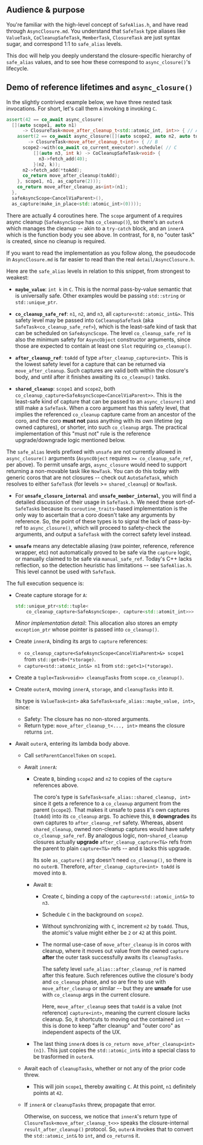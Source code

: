 ## Audience & purpose

You're familiar with the high-level concept of `SafeAlias.h`, and have read
through `AsyncClosure.md`. You understand that `SafeTask` type aliases like
`ValueTask`, `CoCleanupSafeTask`, `MemberTask`, `ClosureTask` are just syntax
sugar, and correspond 1:1 to `safe_alias` levels.

This doc will help you deeply understand the closure-specific hierarchy of
`safe_alias` values, and to see how these correspond to `async_closure()`'s
lifecycle.

## Demo of reference lifetimes and `async_closure()`

In the slightly contrived example below, we have three nested task invocations.
For short, let's call them `A` invoking `B` invoking `C`.

```cpp
assert(42 == co_await async_closure(
  [](auto scope1, auto n1)
      -> ClosureTask<move_after_cleanup_t<std::atomic_int, int>> { // A
    assert(2 == co_await async_closure([](auto scope2, auto n2, auto toAdd)
        -> ClosureTask<move_after_cleanup_t<int>> { // B
      scope2->with(co_await co_current_executor).schedule( // C
          [](auto n3, int k) -> CoCleanupSafeTask<void> {
            n3->fetch_add(40);
          }(n2, k));
      n2->fetch_add(*toAdd);
      co_return move_after_cleanup(toAdd);
    }, scope1, n1, as_capture(2)));
    co_return move_after_cleanup_as<int>(n1);
  },
  safeAsyncScope<CancelViaParent>(),
  as_capture(make_in_place<std::atomic_int>(0))));
```

There are actually 4 coroutines here. The `scope` argument of `A` requires async
cleanup (`SafeAsyncScope` has `co_cleanup()`), so there's an `outerA` which
manages the cleanup -- akin to a `try-catch` block, and an `innerA` which is the
function body you see above. In contrast, for `B`, no "outer task" is created,
since no cleanup is required.

If you want to read the implementation as you follow along, the pseudocode in
`AsyncClosure.md` is far easier to read than the real `detail/AsyncClosure.h`.

Here are the `safe_alias` levels in relation to this snippet, from strongest to weakest:

  - **`maybe_value`**: `int k` in `C`. This is the normal pass-by-value
    semantic that is universally safe. Other examples would be passing
    `std::string` or `std::unique_ptr`.

  - **`co_cleanup_safe_ref`**: `n1`, `n2`, and `n3`, all
    `capture<std::atomic_int&>`. This safety level may be passed into
    `CoCleanupSafeTask` (aka `SafeTask<co_cleanup_safe_ref>`), which is the
    least-safe kind of task that can be scheduled on `SafeAsyncScope`. The level
    `co_cleanup_safe_ref` is also the minimum safety for `AsyncObject`
    constructor arguments, since those are expected to contain at least one
    `Slot` requiring `co_cleanup()`.

  - **`after_cleanup_ref`**: `toAdd` of type `after_cleanup_capture<int>`.
    This is the lowest safety level for a capture that can be returned via
    `move_after_cleanup`. Such captures are valid both within the closure's
    body, and until after it finishes awaiting its `co_cleanup()` tasks.

  - **`shared_cleanup`**: `scope1` and `scope2`, both
    `co_cleanup_capture<SafeAsyncScope<CancelViaParent>>`. This is the
    least-safe kind of capture that can be passed to an `async_closure()` and
    still make a `SafeTask`. When a coro argument has this safety level, that
    implies the referenced `co_cleanup` capture came from an ancestor of the
    coro, and the coro **must not** pass anything with its own lifetime (eg
    owned captures), or shorter, into such `co_cleanup` args. The practical
    implementation of this "must not" rule is the reference upgrade/downgrade
    logic mentioned below.

The `safe_alias` levels prefixed with `unsafe` are not currently allowed in
`async_closure()` arguments (`AsyncObject` requires `>= co_cleanup_safe_ref`,
per above). To permit unsafe args, `async_closure` would need to support
returning a non-movable task like `NowTask`. You can do this today with generic
coros that are not closures -- check out `AutoSafeTask`, which resolves to
either `SafeTask` (for levels >= `shared_cleanup`) or `NowTask`.

  - For **`unsafe_closure_internal`** and **`unsafe_member_internal`**, you will find a
    detailed discussion of their usage in `SafeTask.h`. We need these
    sort-of-`SafeTask`s because its `coroutine_traits`-based implementation is
    the only way to ascertain that a coro doesn't take any arguments by
    reference. So, the point of these types is to signal the lack of pass-by-ref
    to `async_closure()`, which will proceed to safety-check the arguments, and
    output a `SafeTask` with the correct safety level instead.

  - **`unsafe`** means any detectable aliasing (raw pointer, reference, reference
    wrapper, etc) not automatically proved to be safe via the `capture` logic, or
    manually claimed to be safe via `manual_safe_ref`. Today's C++ lacks
    reflection, so the detection heuristic has limitations -- see `SafeAlias.h`.
    This level cannot be used with `SafeTask`.

The full execution sequence is:
  - Create capture storage for `A`:
    ```cpp
    std::unique_ptr<std::tuple<
        co_cleanup_capture<SafeAsyncScope>, capture<std::atomit_int>>> storage;
    ```
    *Minor implementation detail*: This allocation also stores an empty
    `exception_ptr` whose pointer is passed into `co_cleanup()`.
  - Create `innerA`, binding its args to `capture` references:
      * `co_cleanup_capture<SafeAsyncScope<CancelViaParent>&> scope1` from
        `std::get<0>(*storage)`.
      * `capture<std::atomic_int&> n1` from `std::get<1>(*storage)`.
  - Create a `tuple<Task<void>> cleanupTasks` from `scope.co_cleanup()`.
  - Create `outerA`, moving `innerA`, `storage`, and `cleanupTasks` into it.

    Its type is `ValueTask<int>` aka `SafeTask<safe_alias::maybe_value, int>`, since:
      * Safety: The closure has no non-stored arguments.
      * Return type: `move_after_cleanup_t<..., int>` means the closure returns `int`.
  - Await `outerA`, entering its lambda body above.
      - Call `setParentCancelToken` on `scope1`.
      - Await `innerA`:
        - Create `B`, binding `scope2` and `n2` to copies of the `capture`
          references above.

          The coro's type is `SafeTask<safe_alias::shared_cleanup, int>` since
          it gets a reference to a `co_cleanup` argument from the parent
          (`scope2`). That makes it unsafe to pass `B`'s own captures (`toAdd`)
          into its `co_cleanup` args. To achieve this, `B` **downgrades** its
          own captures to `after_cleanup_ref` safety. Whereas, absent
          `shared_cleanup`, owned non-cleanup captures would have safety
          `co_cleanup_safe_ref`. By analogous logic, non-`shared_cleanup`
          closures actually **upgrade** `after_cleanup_capture<T&>` refs from
          the parent to plain `capture<T&>` refs -- and `B` lacks this upgrade.

          Its sole `as_capture()` arg doesn't need `co_cleanup()`, so there
          is no `outerB`.  Therefore, `after_cleanup_capture<int> toAdd` is
          moved into `B`.
        - Await `B`:
            - Create `C`, binding a copy of the `capture<std::atomic_int&>` to `n3`.
            - Schedule `C` in the background on `scope2`.
            - Without synchronizing with `C`, increment `n2` by `toAdd`. Thus,
              the atomic's value might either be `2` or `42` at this point.
            - The normal use-case of `move_after_cleanup` is in coros with
              cleanup, where it moves out value from the owned `capture`
              **after** the outer task successfully awaits its `cleanupTasks`.

              The safety level `safe_alias::after_cleanup_ref` is named after
              this feature. Such references outlive the closure's body and
              `co_cleanup` phase, and so are fine to use with
              `move_after_cleanup` or similar -- but they are **unsafe** for use
              with `co_cleanup` args in the current closure.

              Here, `move_after_cleanup` sees that `toAdd` is a value (not
              reference) `capture<int>`, meaning the current closure lacks
              cleanup.  So, it shortcuts to moving out the contained `int`
              -- this is done to keep "after cleanup" and "outer coro" as
              independent aspects of the UX.
        - The last thing `innerA` does is `co_return
          move_after_cleanup<int>(n1)`. This just copies the `std::atomic_int&`
          into a special class to be trasformed in `outerA`.
      - Await each of `cleanupTasks`, whether or not any of the prior code threw.
        - This will join `scope1`, thereby awaiting `C`. At this point, `n1`
          definitely points at `42`.
      - If `innerA` or `cleanupTasks` threw, propagate that error.

        Otherwise, on success, we notice that `innerA`'s return type of
        `ClosureTask<move_after_cleanup_t<>>` speaks the closure-internal
        `result_after_cleanup()` protocol. So, `outerA` invokes that to convert
        the `std::atomic_int&` to `int`, and `co_return`s it.
